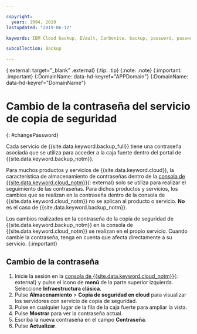 ```yaml
---

copyright:
  years: 1994, 2019
lastupdated: "2019-06-12"

keywords: IBM Cloud backup, EVault, Carbonite, backup, password, password reset

subcollection: Backup

---
```

{:external: target="_blank" .external}
{:tip: .tip}
{:note: .note}
{:important: .important}
{:DomainName: data-hd-keyref="APPDomain"}
{:DomainName: data-hd-keyref="DomainName"}

# Cambio de la contraseña del servicio de copia de seguridad
{: #changePassword}

Cada servicio de {{site.data.keyword.backup_full}} tiene una contraseña asociada que se utiliza para acceder a la caja fuerte dentro del portal de {{site.data.keyword.backup_notm}}.

Para muchos productos y servicios de {{site.data.keyword.cloud}}, la característica de almacenamiento de contraseñas dentro de la [consola de {{site.data.keyword.cloud_notm}}](https://{DomainName}/classic){: external} solo se utiliza para realizar el seguimiento de las contraseñas. Para dichos productos y servicios, los cambios que se realizan en la contraseña dentro de la consola de {{site.data.keyword.cloud_notm}} no se aplican al producto o servicio. **No** es el caso de {{site.data.keyword.backup_notm}}.

Los cambios realizados en la contraseña de la copia de seguridad de {{site.data.keyword.backup_notm}} en la consola de {{site.data.keyword.cloud_notm}} se realizan en el propio servicio. Cuando cambie la contraseña, tenga en cuenta que afecta directamente a su servicio.
{:important}

## Cambio de la contraseña

1. Inicie la sesión en la [consola de {{site.data.keyword.cloud_notm}}](https://{DomainName}/catalog){: external} y pulse el icono de **menú** de la parte superior izquierda. Seleccione **Infraestructura clásica**.
2. Pulse **Almacenamiento** > **Copia de seguridad en cloud** para visualizar los servidores con servicio de copia de seguridad.
3. Pulse en cualquier lugar de la fila de la caja fuerte para ampliar la vista.
4. Pulse **Mostrar** para ver la contraseña actual.
5. Escriba la nueva contraseña en el campo **Contraseña**.
6. Pulse **Actualizar**.
